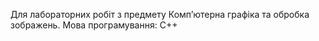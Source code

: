 Для лабораторних робіт з предмету Комп’ютерна графіка та обробка зображень.
Мова програмування: C++
